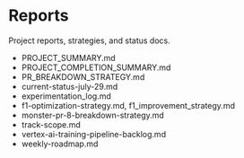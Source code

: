 # Reports

Project reports, strategies, and status docs.

- PROJECT_SUMMARY.md
- PROJECT_COMPLETION_SUMMARY.md
- PR_BREAKDOWN_STRATEGY.md
- current-status-july-29.md
- experimentation_log.md
- f1-optimization-strategy.md, f1_improvement_strategy.md
- monster-pr-8-breakdown-strategy.md
- track-scope.md
- vertex-ai-training-pipeline-backlog.md
- weekly-roadmap.md

